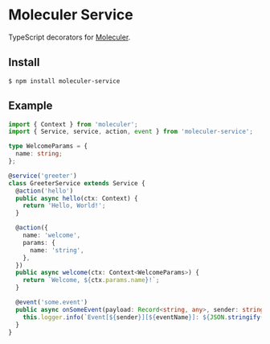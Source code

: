 # Moleculer Service

TypeScript decorators for [Moleculer](https://moleculer.services).

## Install

```shell
$ npm install moleculer-service
```

## Example

```typescript
import { Context } from 'moleculer';
import { Service, service, action, event } from 'moleculer-service';

type WelcomeParams = {
  name: string;
};

@service('greeter')
class GreeterService extends Service {
  @action('hello')
  public async hello(ctx: Context) {
    return 'Hello, World!';
  }

  @action({
    name: 'welcome',
    params: {
      name: 'string',
    },
  })
  public async welcome(ctx: Context<WelcomeParams>) {
    return `Welcome, ${ctx.params.name}!`;
  }

  @event('some.event')
  public async onSomeEvent(payload: Record<string, any>, sender: string, eventName: string) {
    this.logger.info(`Event[${sender}][${eventName}]: ${JSON.stringify(payload)}`);
  }
}
```
